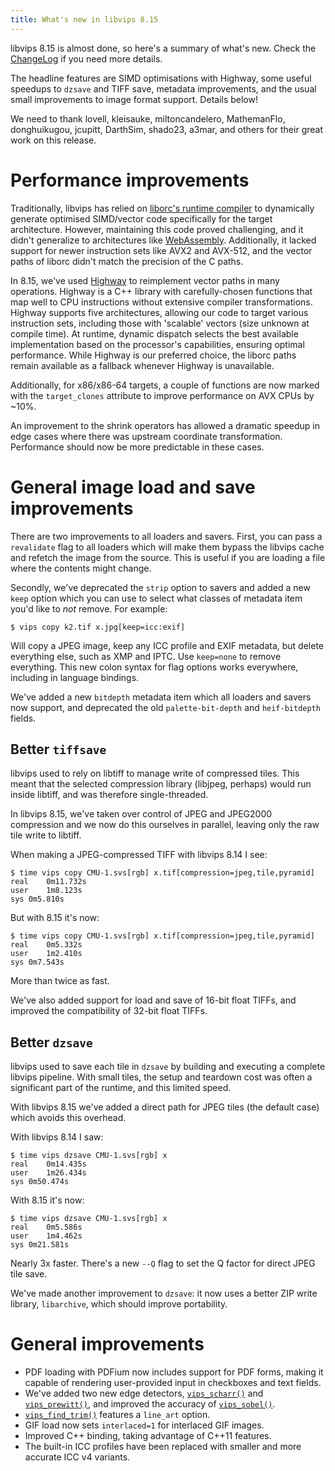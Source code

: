 ```yaml
---
title: What's new in libvips 8.15
---
```


libvips 8.15 is almost done, so here's a summary of what's new. Check the
[ChangeLog](https://github.com/libvips/libvips/blob/master/ChangeLog)
if you need more details.

The headline features are SIMD optimisations with Highway, some useful
speedups to `dzsave` and TIFF save, metadata improvements, and the usual
small improvements to image format support. Details below!

We need to thank lovell, kleisauke, miltoncandelero, MathemanFlo,
donghuikugou, jcupitt, DarthSim, shado23, a3mar, and others for their great
work on this release.

# Performance improvements

Traditionally, libvips has relied on [liborc's runtime compiler](
https://gitlab.freedesktop.org/gstreamer/orc)
to dynamically generate optimised SIMD/vector code specifically for the target
architecture. However, maintaining this code proved challenging, and it didn't
generalize to architectures like [WebAssembly](
/2020/09/01/libvips-for-webassembly.html#performance).
Additionally, it lacked support for newer instruction sets like AVX2 and
AVX-512, and the vector paths of liborc didn't match the precision of the C
paths.

In 8.15, we've used [Highway](https://github.com/google/highway) to
reimplement vector paths in many operations. Highway is a C++ library with
carefully-chosen functions that map well to CPU instructions without extensive
compiler transformations. Highway supports five architectures, allowing our
code to target various instruction sets, including those with 'scalable'
vectors (size unknown at compile time). At runtime, dynamic dispatch selects
the best available implementation based on the processor's capabilities,
ensuring optimal performance. While Highway is our preferred choice, the
liborc paths remain available as a fallback whenever Highway is unavailable.

Additionally, for x86/x86-64 targets, a couple of functions are now marked
with the `target_clones` attribute to improve performance on AVX CPUs by ~10%.

An improvement to the shrink operators has allowed a dramatic speedup in
edge cases where there was upstream coordinate transformation. Performance
should now be more predictable in these cases.

# General image load and save improvements

There are two improvements to all loaders and savers. First, you can pass a
`revalidate` flag to all loaders which will make them bypass the libvips cache
and refetch the image from the source. This is useful if you are loading a file
where the contents might change.

Secondly, we've deprecated the `strip` option to savers and added a new `keep`
option which you can use to select what classes of metadata item you'd like to
*not* remove. For example:

```
$ vips copy k2.tif x.jpg[keep=icc:exif]
```

Will copy a JPEG image, keep any ICC profile and EXIF metadata, but delete
everything else, such as XMP and IPTC. Use `keep=none` to remove everything.
This new colon syntax for flag options works everywhere, including in language
bindings.

We've added a new `bitdepth` metadata item which all loaders and savers
now support, and deprecated the old `palette-bit-depth` and `heif-bitdepth`
fields.

## Better `tiffsave`

libvips used to rely on libtiff to manage write of compressed tiles. This
meant that the selected compression library (libjpeg, perhaps) would run
inside libtiff, and was therefore single-threaded.

In libvips 8.15, we've taken over control of JPEG and JPEG2000 compression
and we now do this ourselves in parallel, leaving only the raw tile
write to libtiff.

When making a JPEG-compressed TIFF with libvips 8.14 I see:

```
$ time vips copy CMU-1.svs[rgb] x.tif[compression=jpeg,tile,pyramid]
real	0m11.732s
user	1m8.123s
sys	0m5.810s
```

But with 8.15 it's now:

```
$ time vips copy CMU-1.svs[rgb] x.tif[compression=jpeg,tile,pyramid]
real	0m5.332s
user	1m2.410s
sys	0m7.543s
```

More than twice as fast.

We've also added support for load and save of 16-bit float TIFFs, and improved
the compatibility of 32-bit float TIFFs.

## Better `dzsave`

libvips used to save each tile in `dzsave` by building and executing a complete
libvips pipeline. With small tiles, the setup and teardown cost
was often a significant part of the runtime, and this limited speed.

With libvips 8.15 we've added a direct path for JPEG tiles (the default case)
which avoids this overhead.

With libvips 8.14 I saw:

```
$ time vips dzsave CMU-1.svs[rgb] x
real	0m14.435s
user	1m26.434s
sys	0m50.474s
```

With 8.15 it's now:

```
$ time vips dzsave CMU-1.svs[rgb] x
real	0m5.586s
user	1m4.462s
sys	0m21.581s
```

Nearly 3x faster. There's a new `--Q` flag to set the Q factor for direct JPEG
tile save.

We've made another improvement to `dzsave`: it now uses a better ZIP write
library, `libarchive`, which should improve portability.

# General improvements

* PDF loading with PDFium now includes support for PDF forms, making it
  capable of rendering user-provided input in checkboxes and text fields.
* We've added two new edge detectors,
  [`vips_scharr()`](/API/current/libvips-convolution.html#vips-scharr) and
  [`vips_prewitt()`](/API/current/libvips-convolution.html#vips-prewitt),
  and improved the accuracy of
  [`vips_sobel()`](/API/current/libvips-convolution.html#vips-sobel).  
* [`vips_find_trim()`](/API/current/libvips-arithmetic.html#vips-find-trim)
  features a `line_art` option.
* GIF load now sets `interlaced=1` for interlaced GIF images.  
* Improved C++ binding, taking advantage of C++11 features.  
* The built-in ICC profiles have been replaced with smaller and more accurate 
  ICC v4 variants.
